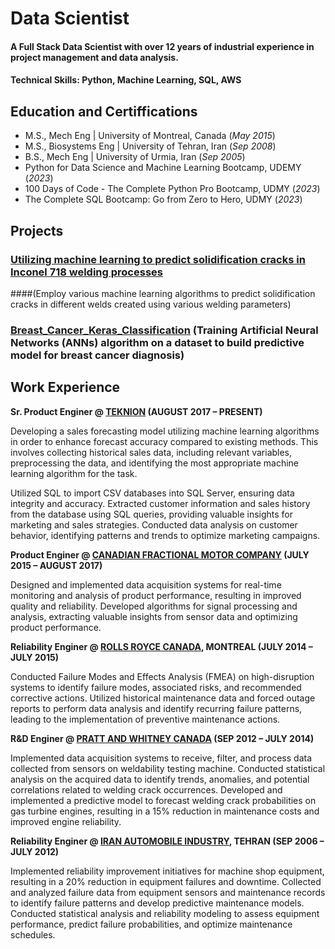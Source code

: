 # Data Scientist

#### A Full Stack Data Scientist with over 12 years of industrial experience in project management and data analysis.

#### Technical Skills: Python, Machine Learning, SQL, AWS 

## Education and Certiffications
- M.S., Mech Eng	| University of Montreal, Canada (_May 2015_)	 
- M.S., Biosystems Eng	| University of Tehran, Iran (_Sep 2008_)	 			        		
- B.S., Mech Eng | University of Urmia, Iran (_Sep 2005_)
- Python for Data Science and Machine Learning Bootcamp, UDEMY (_2023_)
- 100 Days of Code - The Complete Python Pro Bootcamp, UDMY (_2023_)
- The Complete SQL Bootcamp: Go from Zero to Hero, UDMY (_2023_)

## Projects

### [Utilizing machine learning to predict solidification cracks in Inconel 718 welding processes](https://publications.polymtl.ca/1729/) 
####(Employ various machine learning algorithms to predict solidification cracks in different welds created using various welding parameters)

### [Breast_Cancer_Keras_Classification](https://nbviewer.org/github/keivan84f/Breast_Cancer_Keras_Classification/blob/84b9e2e63b0599709e1c1579cab44a8419038977/Breast_Cancer_Keras_Classification.ipynb) (Training Artificial Neural Networks (ANNs) algorithm on a dataset to build predictive model for breast cancer diagnosis)

## Work Experience
**Sr. Product Enginer @ [TEKNION](https://www.teknion.com/ca) (AUGUST 2017 – PRESENT)**

Developing a sales forecasting model utilizing machine learning algorithms in order to enhance forecast accuracy compared to existing methods. This involves collecting historical sales data, including relevant variables, preprocessing the data, and identifying the most appropriate machine learning algorithm for the task. 

Utilized SQL to import CSV databases into SQL Server, ensuring data integrity and accuracy. Extracted customer information and sales history from the database using SQL queries, providing valuable insights for marketing and sales strategies. Conducted data analysis on customer behavior, identifying patterns and trends to optimize marketing campaigns. 

**Product Enginer @ [CANADIAN FRACTIONAL MOTOR COMPANY](https://www.caframo.com/) (JULY 2015 – AUGUST 2017)**

Designed and implemented data acquisition systems for real-time monitoring and analysis of product performance, resulting in improved quality and reliability. Developed algorithms for signal processing and analysis, extracting valuable insights from sensor data and optimizing product performance.

**Reliability Enginer @ [ROLLS ROYCE CANADA](https://www.siemens-energy.com/global/en/offerings/power-generation/gas-turbines.html), MONTREAL (JULY 2014 – JULY 2015)**

Conducted Failure Modes and Effects Analysis (FMEA) on high-disruption systems to identify failure modes, associated risks, and recommended corrective actions. Utilized historical maintenance data and forced outage reports to perform data analysis and identify recurring failure patterns, leading to the implementation of preventive maintenance actions.

**R&D Enginer @ [PRATT AND WHITNEY CANADA](https://www.prattwhitney.com/) (SEP 2012 – JULY 2014)**

Implemented data acquisition systems to receive, filter, and process data collected from sensors on weldability testing machine. Conducted statistical analysis on the acquired data to identify trends, anomalies, and potential correlations related to welding crack occurrences. Developed and implemented a predictive model to forecast welding crack probabilities on gas turbine engines, resulting in a 15% reduction in maintenance costs and improved engine reliability.

**Reliability Enginer @ [IRAN AUTOMOBILE INDUSTRY](https://en.ikco.ir/), TEHRAN (SEP 2006 – JULY 2012)**

Implemented reliability improvement initiatives for machine shop equipment, resulting in a 20% reduction in equipment failures and downtime. Collected and analyzed failure data from equipment sensors and maintenance records to identify failure patterns and develop predictive maintenance models. Conducted statistical analysis and reliability modeling to assess equipment performance, predict failure probabilities, and optimize maintenance schedules.

